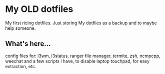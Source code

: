 # My OLD dotfiles
My first ricing dotfiles. Just storing My dotfiles as a backup and to maybe help someone.

## What's here...
config files for: i3wm, i3status, ranger file manager, termite, zsh, ncmpcpp, weechat and a few scripts i have, to disable laptop touchpad, for easy extraction, etc. 

